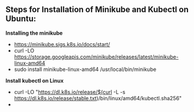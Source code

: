 ## Steps for Installation of Minikube and Kubectl on Ubuntu:

**Installing the minikube**

  * https://minikube.sigs.k8s.io/docs/start/
  * curl -LO https://storage.googleapis.com/minikube/releases/latest/minikube-linux-amd64
  * sudo install minikube-linux-amd64 /usr/local/bin/minikube

**Install kubectl on Linux**

  * curl -LO "https://dl.k8s.io/release/$(curl -L -s https://dl.k8s.io/release/stable.txt)/bin/linux/amd64/kubectl.sha256"
  * 



